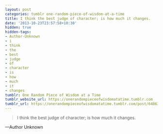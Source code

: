 ```yaml
---
layout: post
categories: tumblr one-random-piece-of-wisdom-at-a-time
title: I think the best judge of character; is how much it changes.
date: '2013-10-23T23:57:58+10:30'
hidden: true
hidden-tags:
- Author-Unknown
- i
- think
- the
- best
- judge
- of
- character
- is
- how
- much
- it
- changes
tumblr: One Random Piece of Wisdom at a Time
tumblr_website_url: https://onerandompieceofwisdomatatime.tumblr.com
tumblr_url: https://onerandompieceofwisdomatatime.tumblr.com/post/64863090164/i-think-the-best-judge-of-character-is-how-much
---
```

> I think the best judge of character; is how much it changes.

—Author Unknown
